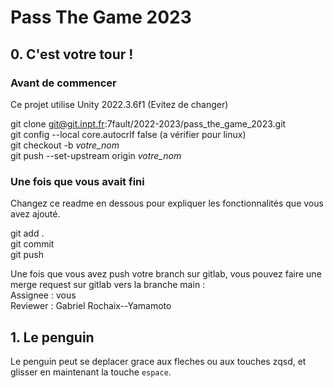 # Pass The Game 2023

## 0. C'est votre tour !

### Avant de commencer

Ce projet utilise Unity 2022.3.6f1 (Evitez de changer)

git clone git@git.inpt.fr:7fault/2022-2023/pass_the_game_2023.git  
git config --local core.autocrlf false (a vérifier pour linux)  
git checkout -b *votre_nom*  
git push --set-upstream origin *votre_nom*

### Une fois que vous avait fini

Changez ce readme en dessous pour expliquer les fonctionnalités que vous avez ajouté.

git add .  
git commit  
git push

Une fois que vous avez push votre branch sur gitlab, vous pouvez faire une merge request sur gitlab vers la branche main :  
Assignee : vous  
Reviewer : Gabriel Rochaix--Yamamoto
 
## 1. Le penguin
Le penguin peut se deplacer grace aux fleches ou aux touches zqsd, et glisser en maintenant la touche `espace`.


